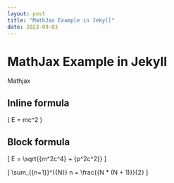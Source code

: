 ```yaml
---
layout: post
title: "MathJax Example in Jekyll"
date: 2023-09-03
---
```


# MathJax Example in Jekyll

Mathjax

## Inline formula

\( E = mc^2 \) 

## Block formula


\[
E = \sqrt{{m^2c^4} + {p^2c^2}}
\]

\[
\sum_{{n=1}}^{{N}} n = \frac{{N * (N + 1)}}{2}
\]
